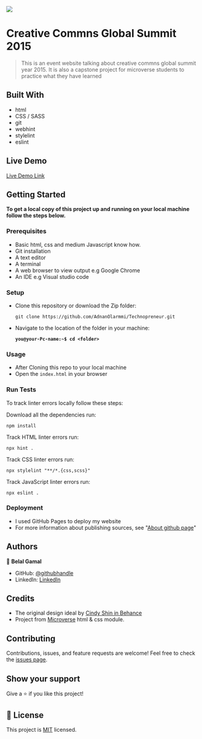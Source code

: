 ![](https://img.shields.io/badge/Microverse-blueviolet)

# Creative Commns Global Summit 2015

> This is an event website talking about creative commns global summit year 2015. It is also a capstone project for microverse students to practice what they have learned

## Built With

- html
- CSS / SASS
- git
- webhint
- stylelint
- eslint

## Live Demo

[Live Demo Link]()

## Getting Started

**To get a local copy of this project up and running on your local machine follow the steps below.**

### Prerequisites

- Basic html, css and medium Javascript know how.
- Git installation
- A text editor
- A terminal
- A web browser to view output e.g Google Chrome
- An IDE e.g Visual studio code

### Setup

- Clone this repository or download the Zip folder:

  ```
  git clone https://github.com/AdnanOlarmmi/Technopreneur.git
  ```

- Navigate to the location of the folder in your machine:

  **`you@your-Pc-name:~$ cd <folder>`**

### Usage

- After Cloning this repo to your local machine
- Open the `index.html` in your browser

### Run Tests

To track linter errors locally follow these steps:

Download all the dependencies run:

```
npm install
```

Track HTML linter errors run:

```
npx hint .
```

Track CSS linter errors run:

```
npx stylelint "**/*.{css,scss}"
```

Track JavaScript linter errors run:

```
npx eslint .
```

### Deployment

- I used GitHub Pages to deploy my website
- For more information about publishing sources, see "[About github page](https://docs.github.com/en/pages/getting-started-with-github-pages/about-github-pages#publishing-sources-for-github-pages-sites)"

## Authors

👤 **Belal Gamal**

- GitHub: [@githubhandle](https://github.com/belalgamal46)
- LinkedIn: [LinkedIn](https://www.linkedin.com/in/belal-gamal-79b8a2133/)

## Credits

- The original design ideal by [Cindy Shin in Behance](https://www.behance.net/adagio07)
- Project from [Microverse](https://bit.ly/MicroverseTN) html & css module.

## Contributing

Contributions, issues, and feature requests are welcome!
Feel free to check the [issues page](https://github.com/AdnanOlarmmi/Technopreneur/issues).

## Show your support

Give a ⭐️ if you like this project!

## 📝 License

This project is [MIT](./MIT.md) licensed.
